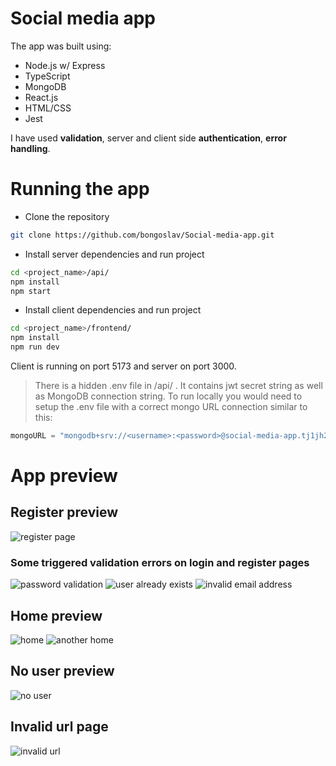 # Social media app

The app was built using:

- Node.js w/ Express
- TypeScript
- MongoDB
- React.js
- HTML/CSS
- Jest

I have used **validation**, server and client side **authentication**, **error handling**.

# Running the app

- Clone the repository

```bash
git clone https://github.com/bongoslav/Social-media-app.git
```

- Install server dependencies and run project

```bash
cd <project_name>/api/
npm install
npm start
```

- Install client dependencies and run project

```bash
cd <project_name>/frontend/
npm install
npm run dev
```
Client is running on port 5173 and server on port 3000.

>There is a hidden .env file in /api/ . It contains jwt secret string as well as MongoDB connection string. To run locally you would need to setup the .env file with a correct mongo URL connection similar to this:
```javascript
mongoURL = "mongodb+srv://<username>:<password>@social-media-app.tj1jh2n.mongodb.net/?retryWrites=true&w=majority";
```

# App preview

## Register preview

![register page](demo%20images/register.png)

### Some triggered validation errors on login and register pages

![password validation](demo%20images/password-validation1.png)
![user already exists](demo%20images/register-validator.png)
![invalid email address](demo%20images/login-validator1.png)

## Home preview

![home](demo%20images/home.png)
![another home](demo%20images/home2.png)

## No user preview
![no user](demo%20images/logged-out.png)

## Invalid url page
![invalid url](demo%20images/error-page.png)
